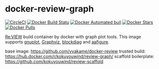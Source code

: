 # docker-review-graph
[![CircleCI](https://circleci.com/gh/kokuyouwind/docker-review-graph/tree/master.svg?style=svg)](https://circleci.com/gh/kokuyouwind/docker-review-graph/tree/master)
[![Docker Build Statu](https://img.shields.io/docker/build/kokuyouwind/review-graph.svg)](https://hub.docker.com/r/kokuyouwind/review-graph/)
[![Docker Automated buil](https://img.shields.io/docker/automated/kokuyouwind/review-graph.svg)](https://hub.docker.com/r/kokuyouwind/review-graph/)
[![Docker Stars](https://img.shields.io/docker/stars/kokuyouwind/review-graph.svg)](https://hub.docker.com/r/kokuyouwind/review-graph/)
[![Docker Pulls](https://img.shields.io/docker/pulls/kokuyouwind/review-graph.svg)](https://hub.docker.com/r/kokuyouwind/review-graph/)


[Re:VIEW](https://github.com/kmuto/review/) build container by docker with graph plot tools.
This image supports [gnuplot](http://www.gnuplot.info/), [Graphviz](http://www.graphviz.org/), [blockdiag](http://blockdiag.com/ja/blockdiag/) and [aafigure](https://pythonhosted.org/aafigure/).

base image: https://github.com/vvakame/docker-review
trusted build: https://hub.docker.com/r/kokuyouwind/review-graph/
scaffold boilerplate: https://github.com/kokuyouwind/review-scaffold
